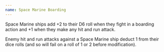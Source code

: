 ```yaml
---
name: Space Marine Boarding
---
```

Space Marine ships add +2 to their D6 roll when they fight in a boarding action and +1 when they make any hit and run attack.

Enemy hit and run attacks against a Space Marine ship deduct 1 from their dice rolls (and so will fail on a roll of 1 or 2 before modification).